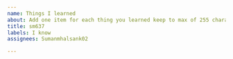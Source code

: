 ```yaml
---
name: Things I learned
about: Add one item for each thing you learned keep to max of 255 characters
title: sm637
labels: I know
assignees: Sumanmhalsank02

---
```



